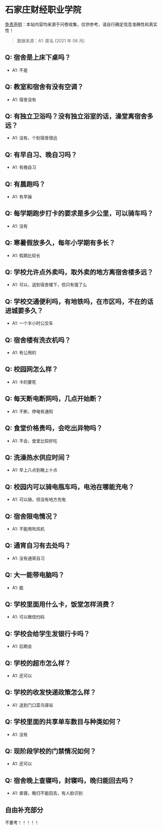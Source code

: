 # 石家庄财经职业学院

[免责声明](https://colleges.chat/#_3)：本站内容均来源于问卷收集，仅供参考，请自行确定信息准确性和真实性！

> 数据来源：A1: 匿名 (2021 年 06 月)

## Q: 宿舍是上床下桌吗？

- A1: 不是

## Q: 教室和宿舍有没有空调？

- A1: 宿舍没有

## Q: 有独立卫浴吗？没有独立浴室的话，澡堂离宿舍多远？

- A1: 没有，个别宿舍很远

## Q: 有早自习、晚自习吗？

- A1: 有晚自习

## Q: 有晨跑吗？

- A1: 有早操

## Q: 每学期跑步打卡的要求是多少公里，可以骑车吗？

- A1: 没有

## Q: 寒暑假放多久，每年小学期有多长？

- A1: 假期比较长

## Q: 学校允许点外卖吗，取外卖的地方离宿舍楼多远？

- A1: 可以，送到宿舍楼下，但只有饿了么

## Q: 学校交通便利吗，有地铁吗，在市区吗，不在的话进城要多久？

- A1: 一个半小时公交车

## Q: 宿舍楼有洗衣机吗？

- A1: 有公用的

## Q: 校园网怎么样？

- A1: 卡的要死

## Q: 每天断电断网吗，几点开始断？

- A1: 不断，停电有通知

## Q: 食堂价格贵吗，会吃出异物吗？

- A1: 不会，食堂比较好吃

## Q: 洗澡热水供应时间？

- A1: 早上八点到晚上十点

## Q: 校园内可以骑电瓶车吗，电池在哪能充电？

- A1: 可以骑，但没有地方充电

## Q: 宿舍限电情况？

- A1: 不能用吹风机

## Q: 通宵自习有去处吗？

- A1: 没有通宵自习

## Q: 大一能带电脑吗？

- A1: 能

## Q: 学校里面用什么卡，饭堂怎样消费？

- A1: 可以微信扫码

## Q: 学校会给学生发银行卡吗？

- A1: 后期会

## Q: 学校的超市怎么样？

- A1: 还可以

## Q: 学校的收发快递政策怎么样？

- A1: 送到门口菜鸟驿站

## Q: 学校里面的共享单车数目与种类如何？

- A1: 没有

## Q: 现阶段学校的门禁情况如何？

- A1: 还可以

## Q: 宿舍晚上查寝吗，封寝吗，晚归能回去吗？

- A1: 查寝，晚归不能回去，有人脸识别

## 自由补充部分

不要考！！！！！